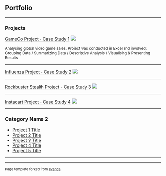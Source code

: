 ## Portfolio

---

### Projects

[GameCo Project - Case Study 1](/pdf/sample_presentation.pdf)
<img src="images/pexels-lucie-liz-3165335-modified.png"/>
<p style="font-size:12px">Analysing global video game sales. Project was conducted in Excel and involved: Grouping Data / Summarizing Data / Descriptive Analysis / Visualising & Presenting Results </p>

---
[Influenza Project - Case Study 2](/pdf/sample_presentation.pdf)
<img src="images/pexels-cottonbro-studio-3952208-modified.png?raw=true"/>

---
[Rockbuster Stealth Project - Case Study 3](http://example.com/)
<img src="images/pexels-koolshooters-6977380-modified.png?raw=true"/>

---
[Instacart Project - Case Study 4](/sample_page)
<img src="images/pexels-yusuf-habibi-14106347-modified.png?raw=true"/>

---

### Category Name 2

- [Project 1 Title](http://example.com/)
- [Project 2 Title](http://example.com/)
- [Project 3 Title](http://example.com/)
- [Project 4 Title](http://example.com/)
- [Project 5 Title](http://example.com/)

---




---
<p style="font-size:11px">Page template forked from <a href="https://github.com/evanca/quick-portfolio">evanca</a></p>
<!-- Remove above link if you don't want to attibute -->
